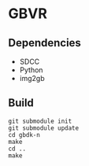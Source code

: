 # GBVR

## Dependencies

* SDCC
* Python
* img2gb


## Build

```
git submodule init
git submodule update
cd gbdk-n
make
cd ..
make
```

